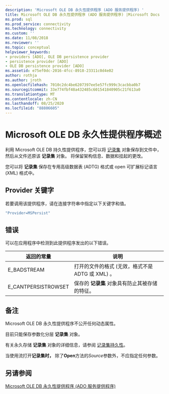 ```yaml
---
description: 'Microsoft OLE DB 永久性提供程序 (ADO 服务提供程序) '
title: Microsoft OLE DB 永久性提供程序 (ADO 服务提供程序) |Microsoft Docs
ms.prod: sql
ms.prod_service: connectivity
ms.technology: connectivity
ms.custom: ''
ms.date: 11/08/2018
ms.reviewer: ''
ms.topic: conceptual
helpviewer_keywords:
- providers [ADO], OLE DB persistence provider
- persistence provider [ADO]
- OLE DB persistence provider [ADO]
ms.assetid: e75ef0dc-2016-4fcc-8918-23311c0d4e02
author: rothja
ms.author: jroth
ms.openlocfilehash: 7010c2dc4be6207397ee5e57fc999c3cacbba0b7
ms.sourcegitcommit: 33e774fbf48a432485c601541840905c21f613a0
ms.translationtype: MT
ms.contentlocale: zh-CN
ms.lasthandoff: 08/25/2020
ms.locfileid: "88806605"
---
```

# <a name="microsoft-ole-db-persistence-provider-overview"></a>Microsoft OLE DB 永久性提供程序概述
利用 Microsoft OLE DB 持久性提供程序，您可以将 [记录集](../../reference/ado-api/recordset-object-ado.md) 对象保存到文件中，然后从文件还原该 **记录集** 对象。 将保留架构信息、数据和挂起的更改。

 您可以将 **记录集** 保存在专用高级数据表 (ADTG) 格式或 open 可扩展标记语言 (XML) 格式中。

## <a name="provider-keyword"></a>Provider 关键字
 若要调用该提供程序，请在连接字符串中指定以下关键字和值。

```vb
"Provider=MSPersist"
```

## <a name="errors"></a>错误
 可以在应用程序中检测到此提供程序发出的以下错误。

|返回的常量|说明|
|--------------|-----------------|
|E_BADSTREAM|打开的文件的格式 (无效，格式不是 ADTG 或 XML) 。|
|E_CANTPERSISTROWSET|保存的 **记录集** 对象具有防止其被存储的特征。|

## <a name="remarks"></a>备注
 Microsoft OLE DB 永久性提供程序不公开任何动态属性。

 目前只能保存参数化分层 **记录集** 对象。

 有关永久存储 **记录集** 对象的详细信息，请参阅 [记录集持久性](../data/more-about-recordset-persistence.md)。

 当使用流打开**记录集时，** 除了**Open**方法的*Source*参数外，不应指定任何参数。

## <a name="see-also"></a>另请参阅
[Microsoft OLE DB 永久性提供程序 (ADO 服务提供程序) ]()
